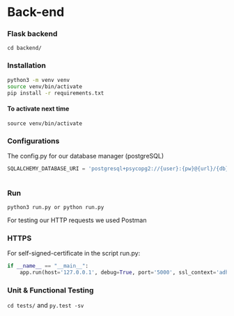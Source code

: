 # Back-end

### Flask backend
`cd backend/`

### Installation
```bash
python3 -m venv venv
source venv/bin/activate
pip install -r requirements.txt
```

#### To activate next time
`source venv/bin/activate`

### Configurations

The config.py for our database manager (postgreSQL)

```python
SQLALCHEMY_DATABASE_URI = 'postgresql+psycopg2://{user}:{pw}@{url}/{db}'.format(user='postgres', pw='root',
                                                                                  url='127.0.0.1', db='soft_eng_db')
```

### Run
`python3 run.py or python run.py`

For testing our HTTP requests we used Postman

### HTTPS

For self-signed-certificate in the script run.py:

```python
if __name__ == "__main__":
    app.run(host='127.0.0.1', debug=True, port='5000', ssl_context='adhoc')
```

### Unit & Functional Testing
`cd tests/` and 
`py.test -sv`